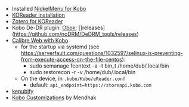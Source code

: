   * Installed [NickelMenu for Kobo](https://github.com/pgaskin/NickelMenu)
  * [KOReader installation](https://github.com/koreader/koreader/wiki/Installation-on-Kobo-devices)
  * [Zotero for KOReader](https://github.com/stelzch/zotero.koplugin/)
  * Kobo De-DR plugin: [Obok](https://www.epubor.com/calibre-kobo-drm-removal-plugin-obokplugin.html); []releases](https://github.com/noDRM/DeDRM_tools/releases)
  * [Calibre Web with Kobo](https://github.com/janeczku/calibre-web/wiki/Kobo-Integration)
    * for the startup via systemd (see https://serverfault.com/questions/1032597/selinux-is-preventing-from-execute-access-on-the-file-centos):
      * sudo semanage fcontext -a -t bin_t /home/dub/.local/bin
      * sudo restorecon -r -v /home/dub/.local/bin
    * On the device, in `.kobo/Kobo/eReader.conf`
      * default: `api_endpoint=https://storeapi.kobo.com`
  * [kepubify](https://pgaskin.net/kepubify/dl/)
  * [Kobo Customizations](https://code.mendhak.com/kobo-customizations/) by Mendhak
